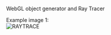 WebGL object generator and Ray Tracer    

Example image 1:  
![RAYTRACE](https://github.com/msuess2/Ray-Tracer/assets/6287978/d974abbb-cda2-4028-b34e-ee39afa9a553)

